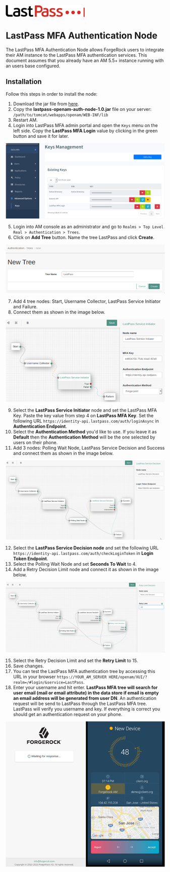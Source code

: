 <img src="/images/lastpass_logo.png" width="250" />

# LastPass MFA Authentication Node

The LastPass MFA Authentication Node allows ForgeRock users to integrate their AM instance to the LastPass MFA authentication services.
This document assumes that you already have an AM 5.5+ instance running with an users base configured.

## Installation

Follow this steps in order to install the node:

1. Download the jar file from [here](https://github.com/lastpasspublic/LastPassOpenAMAuthNode/blob/master/target/lastpass-openam-auth-node-1.0.zip).
2. Copy the **lastpass-openam-auth-node-1.0.jar** file on your server: `/path/to/tomcat/webapps/openam/WEB-INF/lib`
3. Restart AM.
4. Login into LastPass MFA admin portal and open the `Keys` menu on the left side. Copy the **LastPass MFA Login** value by clicking in the green button and save it for later.

![image alt text](/images/lastpass_keys.png)

5. Login into AM console as an administrator and go to `Realms > Top Level Real > Authentication > Trees`.
6. Click on **Add Tree** button. Name the tree LastPass and click **Create**.

![image](/images/add_tree.png)

7. Add 4 tree nodes: Start, Username Collector, LastPass Service Initiator and Failure.
8. Connect them as shown in the image below.

![image](/images/tree_1.png)

9. Select the **LastPass Service Initiator** node and set the LastPass MFA Key. Paste the key value from step 4 on **LastPass MFA Key**. Set the following URL `https://identity-api.lastpass.com/auth/loginAsync` in **Authentication Endpoint**.
10. Select the **Authentication Method** you'd like to use. If you leave it as **Default** then the **Authentication Method** will be the one selected by users on their phone.
11. Add 3 nodes: Polling Wait Node, LastPass Service Decision and Success and connect them as shown in the image below.

![image](/images/tree_2.png)

12. Select the **LastPass Service Decision node** and set the following URL `https://identity-api.lastpass.com/auth/checkLoginToken` in **Login Token Endpoint**.
13. Select the Polling Wait Node and set **Seconds To Wait** to 4.
14. Add a Retry Decision Limit node and connect it as shown in the image below.

![image](/images/tree_3.png)

15. Select the Retry Decision Limit and set the **Retry Limit** to 15.
16. Save changes.
17. You can test the LastPass MFA authentication tree by accessing this URL in your browser `https://YOUR_AM_SERVER HERE/openam/XUI/?realm=/#login/&service=LastPass`.</br>
18. Enter your username and hit enter. **LastPass MFA tree will search for user email (mail or email attribute) in the data store if email is empty an email address will be generated from user DN**. An authentication request will be send to LastPass through the LastPass MFA tree. LastPass will verify you username and key. If everything is correct you should get an authentication request on your phone.

![image](/images/demo_auth.png)
